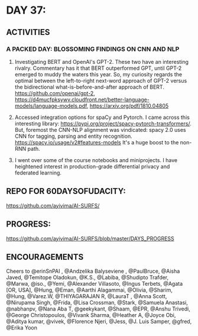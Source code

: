 


DAY 37:
=======

ACTIVITIES
---------------------------------------------------------------------------------------------------------------
### A PACKED DAY: BLOSSOMING FINDINGS ON CNN AND NLP

1. Investigating BERT and OpenAI's GPT-2. These two have an interesting rivalry. Commentary has it that BERT outperformed GPT, until GPT-2 emerged to muddy the waters this year. 
So, my curiosity regards the optimal between the left-to-right next-word approach of GPT-2 versus the bidirectional what-is-before-and-after approach of BERT.
https://github.com/openai/gpt-2, https://d4mucfpksywv.cloudfront.net/better-language-models/language-models.pdf, https://arxiv.org/pdf/1810.04805

2. Accessed integration options for spaCy and Pytorch. I came across this interesting library: https://pypi.org/project/spacy-pytorch-transformers/.
But, foremost the CNN-NLP alignment was vindicated: spacy 2.0 uses CNN for tagging, parsing and entity recognition. https://spacy.io/usage/v2#features-models
It's a huge boost to the non-RNN path.

3. I went over some of the course notebooks and miniprojects. I have heightened interest in production-grade differential privacy and federated learning. 


REPO FOR 60DAYSOFUDACITY:
-------------------------
https://github.com/ayivima/AI-SURFS/

PROGRESS:
---------
https://github.com/ayivima/AI-SURFS/blob/master/DAYS_PROGRESS

ENCOURAGEMENTS
--------------
Cheers to @erinSnPAI , @Andzelika Balyseviene , @PaulBruce, @Aisha Javed, @Temitope Oladokun, @K.S., @Labiba, @Shudipto Trafder, @Marwa, @iso., @Yemi, @Alexander Villasoto, @Ingus Terbets, @Agata [OR, USA], @Hung, @Eman, @Aarthi Alagammai, @Olivia, @Sharim, @Hung, @Varez.W, @THIYAGARAJAN R, @LauraT , @Anna Scott, @Nirupama Singh, @Frida, @Lisa Crossman, @Stark, @Samuela Anastasi, @nabhanpv, @Nana Aba T, @geekykant, @Shaam, @EPR, @Anshu Trivedi, @George Christopoulos, @Vivank Sharma, @Heather A, @Joyce Obi, @Aditya kumar, @vivek, @Florence Njeri, @Jess, @J. Luis Samper, @gfred, @Erika Yoon
